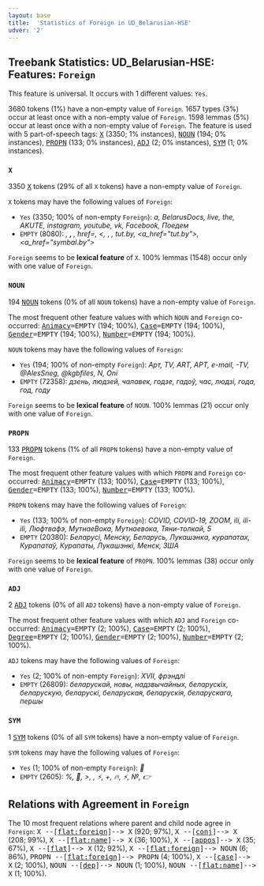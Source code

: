 ```yaml
---
layout: base
title:  'Statistics of Foreign in UD_Belarusian-HSE'
udver: '2'
---
```


## Treebank Statistics: UD_Belarusian-HSE: Features: `Foreign`

This feature is universal.
It occurs with 1 different values: `Yes`.

3680 tokens (1%) have a non-empty value of `Foreign`.
1657 types (3%) occur at least once with a non-empty value of `Foreign`.
1598 lemmas (5%) occur at least once with a non-empty value of `Foreign`.
The feature is used with 5 part-of-speech tags: <tt><a href="be_hse-pos-X.html">X</a></tt> (3350; 1% instances), <tt><a href="be_hse-pos-NOUN.html">NOUN</a></tt> (194; 0% instances), <tt><a href="be_hse-pos-PROPN.html">PROPN</a></tt> (133; 0% instances), <tt><a href="be_hse-pos-ADJ.html">ADJ</a></tt> (2; 0% instances), <tt><a href="be_hse-pos-SYM.html">SYM</a></tt> (1; 0% instances).

### `X`

3350 <tt><a href="be_hse-pos-X.html">X</a></tt> tokens (29% of all `X` tokens) have a non-empty value of `Foreign`.

`X` tokens may have the following values of `Foreign`:

* `Yes` (3350; 100% of non-empty `Foreign`): <em>a, BelarusDocs, live, the, AKUTE, instagram, youtube, vk, Facebook, Поедем</em>
* `EMPTY` (8080): <em></a>, <strong>, </strong>, href=, <, </em>, <em>, tut.by, <a_href="tut.by">, <a_href="symbal.by"></em>

`Foreign` seems to be **lexical feature** of `X`. 100% lemmas (1548) occur only with one value of `Foreign`.

### `NOUN`

194 <tt><a href="be_hse-pos-NOUN.html">NOUN</a></tt> tokens (0% of all `NOUN` tokens) have a non-empty value of `Foreign`.

The most frequent other feature values with which `NOUN` and `Foreign` co-occurred: <tt><a href="be_hse-feat-Animacy.html">Animacy</a></tt><tt>=EMPTY</tt> (194; 100%), <tt><a href="be_hse-feat-Case.html">Case</a></tt><tt>=EMPTY</tt> (194; 100%), <tt><a href="be_hse-feat-Gender.html">Gender</a></tt><tt>=EMPTY</tt> (194; 100%), <tt><a href="be_hse-feat-Number.html">Number</a></tt><tt>=EMPTY</tt> (194; 100%).

`NOUN` tokens may have the following values of `Foreign`:

* `Yes` (194; 100% of non-empty `Foreign`): <em>Арт, TV, ART, АРТ, е-mail, -TV, @AlesSneg, @kgbfiles, N, Oni</em>
* `EMPTY` (72358): <em>дзень, людзей, чалавек, годзе, гадоў, час, людзі, года, год, году</em>

`Foreign` seems to be **lexical feature** of `NOUN`. 100% lemmas (21) occur only with one value of `Foreign`.

### `PROPN`

133 <tt><a href="be_hse-pos-PROPN.html">PROPN</a></tt> tokens (1% of all `PROPN` tokens) have a non-empty value of `Foreign`.

The most frequent other feature values with which `PROPN` and `Foreign` co-occurred: <tt><a href="be_hse-feat-Animacy.html">Animacy</a></tt><tt>=EMPTY</tt> (133; 100%), <tt><a href="be_hse-feat-Case.html">Case</a></tt><tt>=EMPTY</tt> (133; 100%), <tt><a href="be_hse-feat-Gender.html">Gender</a></tt><tt>=EMPTY</tt> (133; 100%), <tt><a href="be_hse-feat-Number.html">Number</a></tt><tt>=EMPTY</tt> (133; 100%).

`PROPN` tokens may have the following values of `Foreign`:

* `Yes` (133; 100% of non-empty `Foreign`): <em>COVID, COVID-19, ZOOM, ili, ili-ili, Люфтвафэ, МутнаеВока, Мутнаевока, Тяни-толкай, 5</em>
* `EMPTY` (20380): <em>Беларусі, Менску, Беларусь, Лукашэнка, курапатах, Курапатаў, Курапаты, Лукашэнкі, Менск, ЗША</em>

`Foreign` seems to be **lexical feature** of `PROPN`. 100% lemmas (38) occur only with one value of `Foreign`.

### `ADJ`

2 <tt><a href="be_hse-pos-ADJ.html">ADJ</a></tt> tokens (0% of all `ADJ` tokens) have a non-empty value of `Foreign`.

The most frequent other feature values with which `ADJ` and `Foreign` co-occurred: <tt><a href="be_hse-feat-Animacy.html">Animacy</a></tt><tt>=EMPTY</tt> (2; 100%), <tt><a href="be_hse-feat-Case.html">Case</a></tt><tt>=EMPTY</tt> (2; 100%), <tt><a href="be_hse-feat-Degree.html">Degree</a></tt><tt>=EMPTY</tt> (2; 100%), <tt><a href="be_hse-feat-Gender.html">Gender</a></tt><tt>=EMPTY</tt> (2; 100%), <tt><a href="be_hse-feat-Number.html">Number</a></tt><tt>=EMPTY</tt> (2; 100%).

`ADJ` tokens may have the following values of `Foreign`:

* `Yes` (2; 100% of non-empty `Foreign`): <em>XVII, фрэндлі</em>
* `EMPTY` (26809): <em>беларускай, новы, надзвычайных, беларускіх, беларускую, беларускі, беларуская, беларускія, беларускага, першы</em>

### `SYM`

1 <tt><a href="be_hse-pos-SYM.html">SYM</a></tt> tokens (0% of all `SYM` tokens) have a non-empty value of `Foreign`.

`SYM` tokens may have the following values of `Foreign`:

* `Yes` (1; 100% of non-empty `Foreign`): <em>🔸</em>
* `EMPTY` (2605): <em>%, 📌, >, </a>, ⚡, +, 🔥, ⚡️, №, 👉</em>

## Relations with Agreement in `Foreign`

The 10 most frequent relations where parent and child node agree in `Foreign`:
<tt>X --[<tt><a href="be_hse-dep-flat-foreign.html">flat:foreign</a></tt>]--> X</tt> (920; 97%),
<tt>X --[<tt><a href="be_hse-dep-conj.html">conj</a></tt>]--> X</tt> (208; 99%),
<tt>X --[<tt><a href="be_hse-dep-flat-name.html">flat:name</a></tt>]--> X</tt> (36; 100%),
<tt>X --[<tt><a href="be_hse-dep-appos.html">appos</a></tt>]--> X</tt> (35; 67%),
<tt>X --[<tt><a href="be_hse-dep-flat.html">flat</a></tt>]--> X</tt> (12; 92%),
<tt>X --[<tt><a href="be_hse-dep-flat-foreign.html">flat:foreign</a></tt>]--> NOUN</tt> (6; 86%),
<tt>PROPN --[<tt><a href="be_hse-dep-flat-foreign.html">flat:foreign</a></tt>]--> PROPN</tt> (4; 100%),
<tt>X --[<tt><a href="be_hse-dep-case.html">case</a></tt>]--> X</tt> (2; 100%),
<tt>NOUN --[<tt><a href="be_hse-dep-dep.html">dep</a></tt>]--> NOUN</tt> (1; 100%),
<tt>NOUN --[<tt><a href="be_hse-dep-flat-name.html">flat:name</a></tt>]--> X</tt> (1; 100%).

